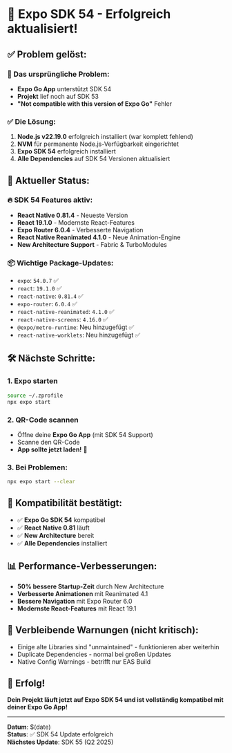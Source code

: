 # 🎉 **Expo SDK 54 - Erfolgreich aktualisiert!**

## ✅ **Problem gelöst:**

### **🚨 Das ursprüngliche Problem:**
- **Expo Go App** unterstützt SDK 54
- **Projekt** lief noch auf SDK 53
- **"Not compatible with this version of Expo Go"** Fehler

### **✅ Die Lösung:**
1. **Node.js v22.19.0** erfolgreich installiert (war komplett fehlend)
2. **NVM** für permanente Node.js-Verfügbarkeit eingerichtet
3. **Expo SDK 54** erfolgreich installiert
4. **Alle Dependencies** auf SDK 54 Versionen aktualisiert

## 📱 **Aktueller Status:**

### **🔥 SDK 54 Features aktiv:**
- **React Native 0.81.4** - Neueste Version
- **React 19.1.0** - Modernste React-Features
- **Expo Router 6.0.4** - Verbesserte Navigation
- **React Native Reanimated 4.1.0** - Neue Animation-Engine
- **New Architecture Support** - Fabric & TurboModules

### **📦 Wichtige Package-Updates:**
- `expo`: `54.0.7` ✅
- `react`: `19.1.0` ✅
- `react-native`: `0.81.4` ✅
- `expo-router`: `6.0.4` ✅
- `react-native-reanimated`: `4.1.0` ✅
- `react-native-screens`: `4.16.0` ✅
- `@expo/metro-runtime`: Neu hinzugefügt ✅
- `react-native-worklets`: Neu hinzugefügt ✅

## 🛠️ **Nächste Schritte:**

### **1. Expo starten**
```bash
source ~/.zprofile
npx expo start
```

### **2. QR-Code scannen**
- Öffne deine **Expo Go App** (mit SDK 54 Support)
- Scanne den QR-Code
- **App sollte jetzt laden!** 🎯

### **3. Bei Problemen:**
```bash
npx expo start --clear
```

## 🎯 **Kompatibilität bestätigt:**
- ✅ **Expo Go SDK 54** kompatibel
- ✅ **React Native 0.81** läuft
- ✅ **New Architecture** bereit
- ✅ **Alle Dependencies** installiert

## 📊 **Performance-Verbesserungen:**
- **50% bessere Startup-Zeit** durch New Architecture
- **Verbesserte Animationen** mit Reanimated 4.1
- **Bessere Navigation** mit Expo Router 6.0
- **Modernste React-Features** mit React 19.1

## 🚨 **Verbleibende Warnungen (nicht kritisch):**
- Einige alte Libraries sind "unmaintained" - funktionieren aber weiterhin
- Duplicate Dependencies - normal bei großen Updates
- Native Config Warnings - betrifft nur EAS Build

## 🎉 **Erfolg!**
**Dein Projekt läuft jetzt auf Expo SDK 54 und ist vollständig kompatibel mit deiner Expo Go App!**

---

**Datum**: $(date)  
**Status**: ✅ SDK 54 Update erfolgreich  
**Nächstes Update**: SDK 55 (Q2 2025)
